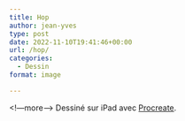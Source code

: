 ```yaml
---
title: Hop
author: jean-yves
type: post
date: 2022-11-10T19:41:46+00:00
url: /hop/
categories:
  - Dessin
format: image

---
```

<!—more—>
Dessiné sur iPad avec [Procreate](https://procreate.com/).
